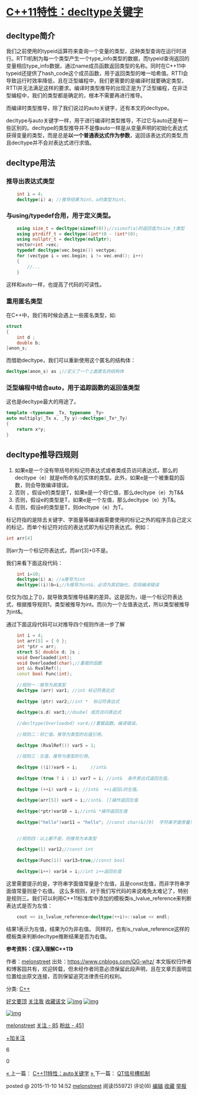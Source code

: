 # [C++11特性：decltype关键字](https://www.cnblogs.com/QG-whz/p/4952980.html)

## decltype简介

我们之前使用的typeid运算符来查询一个变量的类型，这种类型查询在运行时进行。RTTI机制为每一个类型产生一个type_info类型的数据，而typeid查询返回的变量相应type_info数据，通过name成员函数返回类型的名称。同时在C++11中typeid还提供了hash_code这个成员函数，用于返回类型的唯一哈希值。RTTI会导致运行时效率降低，且在泛型编程中，我们更需要的是编译时就要确定类型，RTTI并无法满足这样的要求。编译时类型推导的出现正是为了泛型编程，在非泛型编程中，我们的类型都是确定的，根本不需要再进行推导。

而编译时类型推导，除了我们说过的auto关键字，还有本文的decltype。

decltype与auto关键字一样，用于进行编译时类型推导，不过它与auto还是有一些区别的。decltype的类型推导并不是像auto一样是从变量声明的初始化表达式获得变量的类型，而是总是**以一个普通表达式作为参数**，返回该表达式的类型,而且decltype并不会对表达式进行求值。

## decltype用法

### 推导出表达式类型

```cpp
    int i = 4;
    decltype(i) a; //推导结果为int。a的类型为int。
```

### 与using/typedef合用，用于定义类型。

```cpp
    using size_t = decltype(sizeof(0));//sizeof(a)的返回值为size_t类型
    using ptrdiff_t = decltype((int*)0 - (int*)0);
    using nullptr_t = decltype(nullptr);
    vector<int >vec;
    typedef decltype(vec.begin()) vectype;
    for (vectype i = vec.begin; i != vec.end(); i++)
    {
        //...
    }
```

这样和auto一样，也提高了代码的可读性。

### 重用匿名类型

在C++中，我们有时候会遇上一些匿名类型，如:

```cpp
struct 
{
    int d ;
    double b;
}anon_s;
```

而借助decltype，我们可以重新使用这个匿名的结构体：

```cpp
decltype(anon_s) as ;//定义了一个上面匿名的结构体
```

### 泛型编程中结合auto，用于追踪函数的返回值类型

这也是decltype最大的用途了。

```cpp
template <typename _Tx, typename _Ty>
auto multiply(_Tx x, _Ty y)->decltype(_Tx*_Ty)
{
    return x*y;
}
```

## decltype推导四规则

1. 如果e是一个没有带括号的标记符表达式或者类成员访问表达式，那么的decltype（e）就是e所命名的实体的类型。此外，如果e是一个被重载的函数，则会导致编译错误。
2. 否则 ，假设e的类型是T，如果e是一个将亡值，那么decltype（e）为T&&
3. 否则，假设e的类型是T，如果e是一个左值，那么decltype（e）为T&。
4. 否则，假设e的类型是T，则decltype（e）为T。

标记符指的是除去关键字、字面量等编译器需要使用的标记之外的程序员自己定义的标记，而单个标记符对应的表达式即为标记符表达式。例如：

```cpp
int arr[4]
```

则arr为一个标记符表达式，而arr[3]+0不是。

我们来看下面这段代码：

```cpp
    int i=10;
    decltype(i) a; //a推导为int
    decltype((i))b=i;//b推导为int&，必须为其初始化，否则编译错误
```

仅仅为i加上了()，就导致类型推导结果的差异。这是因为，i是一个标记符表达式，根据推导规则1，类型被推导为int。而(i)为一个左值表达式，所以类型被推导为int&。

通过下面这段代码可以对推导四个规则作进一步了解

```cpp
    int i = 4;
    int arr[5] = { 0 };
    int *ptr = arr;
    struct S{ double d; }s ;
    void Overloaded(int);
    void Overloaded(char);//重载的函数
    int && RvalRef();
    const bool Func(int);
 
    //规则一：推导为其类型
    decltype (arr) var1; //int 标记符表达式
 
    decltype (ptr) var2;//int *  标记符表达式
 
    decltype(s.d) var3;//doubel 成员访问表达式
 
    //decltype(Overloaded) var4;//重载函数。编译错误。
 
    //规则二：将亡值。推导为类型的右值引用。
 
    decltype (RvalRef()) var5 = 1;
 
    //规则三：左值，推导为类型的引用。
 
    decltype ((i))var6 = i;     //int&
 
    decltype (true ? i : i) var7 = i; //int&  条件表达式返回左值。
 
    decltype (++i) var8 = i; //int&  ++i返回i的左值。
 
    decltype(arr[5]) var9 = i;//int&. []操作返回左值
 
    decltype(*ptr)var10 = i;//int& *操作返回左值
 
    decltype("hello")var11 = "hello"; //const char(&)[9]  字符串字面常量为左值，且为const左值。

 
    //规则四：以上都不是，则推导为本类型
 
    decltype(1) var12;//const int
 
    decltype(Func(1)) var13=true;//const bool
 
    decltype(i++) var14 = i;//int i++返回右值
```

这里需要提示的是，字符串字面值常量是个左值，且是const左值，而非字符串字面值常量则是个右值。
这么多规则，对于我们写代码的来说难免太难记了，特别是规则三。我们可以利用C++11标准库中添加的模板类is_lvalue_reference来判断表达式是否为左值：

```cpp
    cout << is_lvalue_reference<decltype(++i)>::value << endl;
```

结果1表示为左值，结果为0为非右值。
同样的，也有is_rvalue_reference这样的模板类来判断decltype推断结果是否为右值。

**参考资料：《深入理解C++11》**


作者：[melonstreet](https://www.cnblogs.com/QG-whz/)
出处：https://www.cnblogs.com/QG-whz/
本文版权归作者和博客园共有，欢迎转载，但未经作者同意必须保留此段声明，且在文章页面明显位置给出原文连接，否则保留追究法律责任的权利。

分类: [C++](https://www.cnblogs.com/QG-whz/category/685776.html)

[好文要顶](javascript:void(0);) [关注我](javascript:void(0);) [收藏该文](javascript:void(0);) [![img](https://common.cnblogs.com/images/icon_weibo_24.png)](javascript:void(0);) [![img](https://common.cnblogs.com/images/wechat.png)](javascript:void(0);)

[![img](https://pic.cnblogs.com/face/610439/20210822203726.png)](https://home.cnblogs.com/u/QG-whz/)

[melonstreet](https://home.cnblogs.com/u/QG-whz/)
[关注 - 85](https://home.cnblogs.com/u/QG-whz/followees/)
[粉丝 - 451](https://home.cnblogs.com/u/QG-whz/followers/)

[+加关注](javascript:void(0);)

6

0

[« ](https://www.cnblogs.com/QG-whz/p/4951177.html)上一篇： [C++11特性：auto关键字](https://www.cnblogs.com/QG-whz/p/4951177.html)
[» ](https://www.cnblogs.com/QG-whz/p/4995938.html)下一篇： [QT信号槽机制](https://www.cnblogs.com/QG-whz/p/4995938.html)

posted @ 2015-11-10 14:52 [melonstreet](https://www.cnblogs.com/QG-whz/) 阅读(55972) 评论(6) [编辑](https://i.cnblogs.com/EditPosts.aspx?postid=4952980) [收藏](javascript:void(0)) [举报](javascript:void(0))